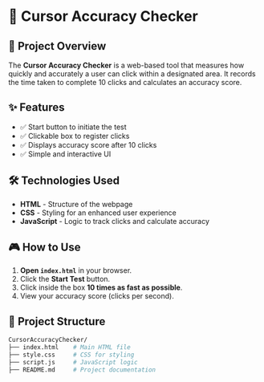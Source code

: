 # 🎯 Cursor Accuracy Checker


## 🚀 Project Overview
The **Cursor Accuracy Checker** is a web-based tool that measures how quickly and accurately a user can click within a designated area. It records the time taken to complete 10 clicks and calculates an accuracy score.

## ✨ Features
- ✅ Start button to initiate the test
- ✅ Clickable box to register clicks
- ✅ Displays accuracy score after 10 clicks
- ✅ Simple and interactive UI

## 🛠️ Technologies Used
- **HTML** - Structure of the webpage
- **CSS** - Styling for an enhanced user experience
- **JavaScript** - Logic to track clicks and calculate accuracy

## 🎮 How to Use
1. **Open `index.html`** in your browser.
2. Click the **Start Test** button.
3. Click inside the box **10 times as fast as possible**.
4. View your accuracy score (clicks per second).

## 📁 Project Structure
```bash
CursorAccuracyChecker/
├── index.html    # Main HTML file
├── style.css     # CSS for styling
├── script.js     # JavaScript logic
├── README.md     # Project documentation
